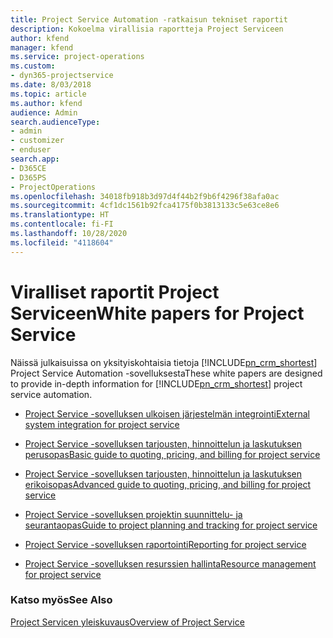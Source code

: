 ```yaml
---
title: Project Service Automation -ratkaisun tekniset raportit
description: Kokoelma virallisia raportteja Project Serviceen
author: kfend
manager: kfend
ms.service: project-operations
ms.custom:
- dyn365-projectservice
ms.date: 8/03/2018
ms.topic: article
ms.author: kfend
audience: Admin
search.audienceType:
- admin
- customizer
- enduser
search.app:
- D365CE
- D365PS
- ProjectOperations
ms.openlocfilehash: 34018fb918b3d97d4f44b2f9b6f4296f38afa0ac
ms.sourcegitcommit: 4cf1dc1561b92fca4175f0b3813133c5e63ce8e6
ms.translationtype: HT
ms.contentlocale: fi-FI
ms.lasthandoff: 10/28/2020
ms.locfileid: "4118604"
---
```

# <a name="white-papers-for-project-service"></a><span data-ttu-id="ca5ab-103">Viralliset raportit Project Serviceen</span><span class="sxs-lookup"><span data-stu-id="ca5ab-103">White papers for Project Service</span></span>

<span data-ttu-id="ca5ab-104">Näissä julkaisuissa on yksityiskohtaisia tietoja [!INCLUDE[pn_crm_shortest](../includes/pn-crm-shortest.md)] Project Service Automation -sovelluksesta</span><span class="sxs-lookup"><span data-stu-id="ca5ab-104">These white papers are designed to provide in-depth information for [!INCLUDE[pn_crm_shortest](../includes/pn-crm-shortest.md)] project service automation.</span></span>

-   [<span data-ttu-id="ca5ab-105">Project Service -sovelluksen ulkoisen järjestelmän integrointi</span><span class="sxs-lookup"><span data-stu-id="ca5ab-105">External system integration for project service</span></span>](https://go.microsoft.com/fwlink/?LinkId=825445)

-   [<span data-ttu-id="ca5ab-106">Project Service -sovelluksen tarjousten, hinnoittelun ja laskutuksen perusopas</span><span class="sxs-lookup"><span data-stu-id="ca5ab-106">Basic guide to quoting, pricing, and billing for project service</span></span>](https://go.microsoft.com/fwlink/?LinkId=825241)

-   [<span data-ttu-id="ca5ab-107">Project Service -sovelluksen tarjousten, hinnoittelun ja laskutuksen erikoisopas</span><span class="sxs-lookup"><span data-stu-id="ca5ab-107">Advanced guide to quoting, pricing, and billing for project service</span></span>](https://go.microsoft.com/fwlink/?LinkId=825242)

-   [<span data-ttu-id="ca5ab-108">Project Service -sovelluksen projektin suunnittelu- ja seurantaopas</span><span class="sxs-lookup"><span data-stu-id="ca5ab-108">Guide to project planning and tracking for project service</span></span>](https://go.microsoft.com/fwlink/?LinkId=825243)

-   [<span data-ttu-id="ca5ab-109">Project Service -sovelluksen raportointi</span><span class="sxs-lookup"><span data-stu-id="ca5ab-109">Reporting for project service</span></span>](https://go.microsoft.com/fwlink/?LinkId=825446)

-   [<span data-ttu-id="ca5ab-110">Project Service -sovelluksen resurssien hallinta</span><span class="sxs-lookup"><span data-stu-id="ca5ab-110">Resource management for project service</span></span>](https://go.microsoft.com/fwlink/?LinkId=825244)

### <a name="see-also"></a><span data-ttu-id="ca5ab-111">Katso myös</span><span class="sxs-lookup"><span data-stu-id="ca5ab-111">See Also</span></span>
 [<span data-ttu-id="ca5ab-112">Project Servicen yleiskuvaus</span><span class="sxs-lookup"><span data-stu-id="ca5ab-112">Overview of Project Service</span></span>](../psa/overview.md)
